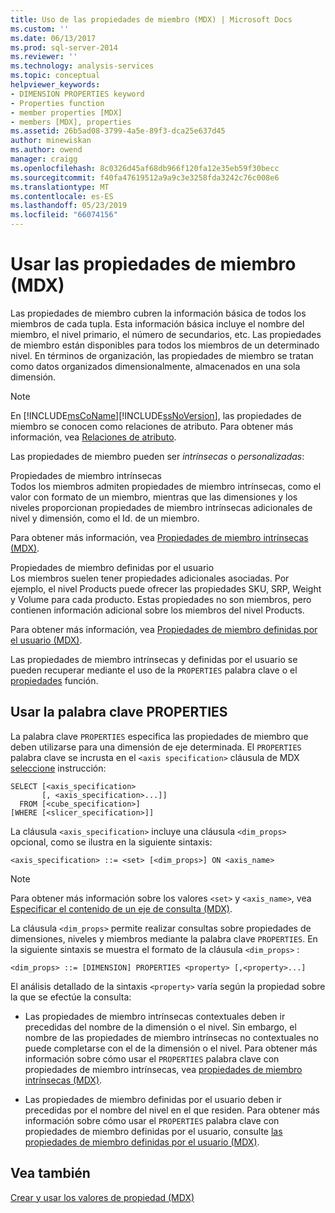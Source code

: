 ```yaml
---
title: Uso de las propiedades de miembro (MDX) | Microsoft Docs
ms.custom: ''
ms.date: 06/13/2017
ms.prod: sql-server-2014
ms.reviewer: ''
ms.technology: analysis-services
ms.topic: conceptual
helpviewer_keywords:
- DIMENSION PROPERTIES keyword
- Properties function
- member properties [MDX]
- members [MDX], properties
ms.assetid: 26b5ad08-3799-4a5e-89f3-dca25e637d45
author: minewiskan
ms.author: owend
manager: craigg
ms.openlocfilehash: 8c0326d45af68db966f120fa12e35eb59f30becc
ms.sourcegitcommit: f40fa47619512a9a9c3e3258fda3242c76c008e6
ms.translationtype: MT
ms.contentlocale: es-ES
ms.lasthandoff: 05/23/2019
ms.locfileid: "66074156"
---
```

# <a name="using-member-properties-mdx"></a>Usar las propiedades de miembro (MDX)
  Las propiedades de miembro cubren la información básica de todos los miembros de cada tupla. Esta información básica incluye el nombre del miembro, el nivel primario, el número de secundarios, etc. Las propiedades de miembro están disponibles para todos los miembros de un determinado nivel. En términos de organización, las propiedades de miembro se tratan como datos organizados dimensionalmente, almacenados en una sola dimensión.  
  
> [!NOTE]  
>  En [!INCLUDE[msCoName](../../../includes/msconame-md.md)][!INCLUDE[ssNoVersion](../../../includes/ssnoversion-md.md)], las propiedades de miembro se conocen como relaciones de atributo. Para obtener más información, vea [Relaciones de atributo](../../multidimensional-models-olap-logical-dimension-objects/attribute-relationships.md).  
  
 Las propiedades de miembro pueden ser *intrínsecas* o *personalizadas*:  
  
 Propiedades de miembro intrínsecas  
 Todos los miembros admiten propiedades de miembro intrínsecas, como el valor con formato de un miembro, mientras que las dimensiones y los niveles proporcionan propiedades de miembro intrínsecas adicionales de nivel y dimensión, como el Id. de un miembro.  
  
 Para obtener más información, vea [Propiedades de miembro intrínsecas &#40;MDX&#41;](mdx-member-properties-intrinsic-member-properties.md).  
  
 Propiedades de miembro definidas por el usuario  
 Los miembros suelen tener propiedades adicionales asociadas. Por ejemplo, el nivel Products puede ofrecer las propiedades SKU, SRP, Weight y Volume para cada producto. Estas propiedades no son miembros, pero contienen información adicional sobre los miembros del nivel Products.  
  
 Para obtener más información, vea [Propiedades de miembro definidas por el usuario &#40;MDX&#41;](mdx-member-properties-user-defined-member-properties.md).  
  
 Las propiedades de miembro intrínsecas y definidas por el usuario se pueden recuperar mediante el uso de la `PROPERTIES` palabra clave o el [propiedades](/sql/mdx/properties-mdx) función.  
  
## <a name="using-the-properties-keyword"></a>Usar la palabra clave PROPERTIES  
 La palabra clave `PROPERTIES` especifica las propiedades de miembro que deben utilizarse para una dimensión de eje determinada. El `PROPERTIES` palabra clave se incrusta en el `<axis specification>` cláusula de MDX [seleccione](/sql/mdx/mdx-data-manipulation-select) instrucción:  
  
```  
SELECT [<axis_specification>  
       [, <axis_specification>...]]  
  FROM [<cube_specification>]  
[WHERE [<slicer_specification>]]  
```  
  
 La cláusula `<axis_specification>` incluye una cláusula `<dim_props>` opcional, como se ilustra en la siguiente sintaxis:  
  
```  
<axis_specification> ::= <set> [<dim_props>] ON <axis_name>  
```  
  
> [!NOTE]  
>  Para obtener más información sobre los valores `<set>` y `<axis_name>`, vea [Especificar el contenido de un eje de consulta &#40;MDX&#41;](mdx-query-and-slicer-axes-specify-the-contents-of-a-query-axis.md).  
  
 La cláusula `<dim_props>` permite realizar consultas sobre propiedades de dimensiones, niveles y miembros mediante la palabra clave `PROPERTIES`. En la siguiente sintaxis se muestra el formato de la cláusula `<dim_props>` :  
  
```  
<dim_props> ::= [DIMENSION] PROPERTIES <property> [,<property>...]  
```  
  
 El análisis detallado de la sintaxis `<property>` varía según la propiedad sobre la que se efectúe la consulta:  
  
-   Las propiedades de miembro intrínsecas contextuales deben ir precedidas del nombre de la dimensión o el nivel. Sin embargo, el nombre de las propiedades de miembro intrínsecas no contextuales no puede completarse con el de la dimensión o el nivel. Para obtener más información sobre cómo usar el `PROPERTIES` palabra clave con propiedades de miembro intrínsecas, vea [propiedades de miembro intrínsecas &#40;MDX&#41;](mdx-member-properties-intrinsic-member-properties.md).  
  
-   Las propiedades de miembro definidas por el usuario deben ir precedidas por el nombre del nivel en el que residen. Para obtener más información sobre cómo usar el `PROPERTIES` palabra clave con propiedades de miembro definidas por el usuario, consulte [las propiedades de miembro definidas por el usuario &#40;MDX&#41;](mdx-member-properties-user-defined-member-properties.md).  
  
## <a name="see-also"></a>Vea también  
 [Crear y usar los valores de propiedad &#40;MDX&#41;](../../creating-and-using-property-values-mdx.md)  
  
  
